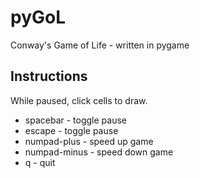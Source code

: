 # pyGoL
Conway's Game of Life - written in pygame

## Instructions

While paused, click cells to draw. 

- spacebar - toggle pause
- escape - toggle pause
- numpad-plus - speed up game
- numpad-minus - speed down game
- q - quit


